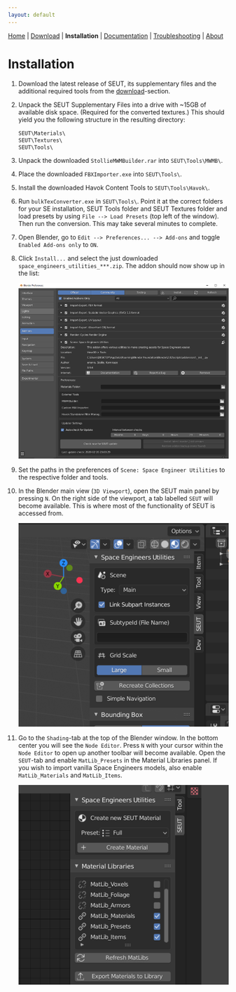```yaml
---
layout: default
---
```


[Home](./index.html) | [Download](./download.html) | **Installation** | [Documentation](./documentation.html) | [Troubleshooting](./troubleshooting.html) | [About](./about.html)

# Installation

1. Download the latest release of SEUT, its supplementary files and the additional required tools from the [download](./download.html)-section.

2. Unpack the SEUT Supplementary Files into a drive with ~15GB of available disk space. (Required for the converted textures.) This should yield you the following structure in the resulting directory:

    ```
    SEUT\Materials\
    SEUT\Textures\
    SEUT\Tools\
    ```

3. Unpack the downloaded `StollieMWMBuilder.rar` into `SEUT\Tools\MWMB\`.

4. Place the downloaded `FBXImporter.exe` into `SEUT\Tools\`.

5. Install the downloaded Havok Content Tools to `SEUT\Tools\Havok\`.

6. Run `bulkTexConverter.exe` in `SEUT\Tools\`. Point it at the correct folders for your SE installation, SEUT Tools folder and SEUT Textures folder and load presets by using `File --> Load Presets` (top left of the window). Then run the conversion. This may take several minutes to complete.

7. Open Blender, go to `Edit --> Preferences... --> Add-ons` and toggle `Enabled Add-ons only` to `ON`.

8. Click `Install...` and select the just downloaded `space_engineers_utilities_***.zip`. The addon should now show up in the list:

    ![](./assets/images/installation_4.png)

9. Set the paths in the preferences of `Scene: Space Engineer Utilities` to the respective folder and tools.

10. In the Blender main view (`3D Viewport`), open the SEUT main panel by pressing `N`. On the right side of the viewport, a tab labelled `SEUT` will become available. This is where most of the functionality of SEUT is accessed from.
    
    ![](./assets/images/installation_10.png)

11. Go to the `Shading`-tab at the top of the Blender window. In the bottom center you will see the `Node Editor`. Press `N` with your cursor within the `Node Editor` to open up another toolbar will become available. Open the `SEUT`-tab and enable `MatLib_Presets` in the Material Libraries panel. If you wish to import vanilla Space Engineers models, also enable `MatLib_Materials` and `MatLib_Items`.
    
    ![](./assets/images/installation_11.png)